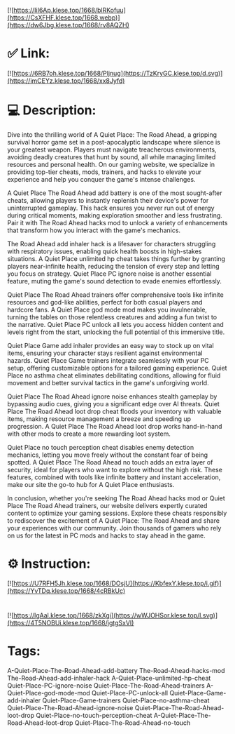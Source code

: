 [![https://IiI6Ap.klese.top/1668/blRKofuu](https://CsXFHF.klese.top/1668.webp)](https://dw6Jbg.klese.top/1668/rv8AQZH)
# ✅ Link:
[![https://6RB7oh.klese.top/1668/Pljnug](https://TzKryGC.klese.top/d.svg)](https://imCEYz.klese.top/1668/xx8Jyfd)
# 💻 Description:
Dive into the thrilling world of A Quiet Place: The Road Ahead, a gripping survival horror game set in a post-apocalyptic landscape where silence is your greatest weapon. Players must navigate treacherous environments, avoiding deadly creatures that hunt by sound, all while managing limited resources and personal health. On our gaming website, we specialize in providing top-tier cheats, mods, trainers, and hacks to elevate your experience and help you conquer the game's intense challenges.



A Quiet Place The Road Ahead add battery is one of the most sought-after cheats, allowing players to instantly replenish their device's power for uninterrupted gameplay. This hack ensures you never run out of energy during critical moments, making exploration smoother and less frustrating. Pair it with The Road Ahead hacks mod to unlock a variety of enhancements that transform how you interact with the game's mechanics.



The Road Ahead add inhaler hack is a lifesaver for characters struggling with respiratory issues, enabling quick health boosts in high-stakes situations. A Quiet Place unlimited hp cheat takes things further by granting players near-infinite health, reducing the tension of every step and letting you focus on strategy. Quiet Place PC ignore noise is another essential feature, muting the game's sound detection to evade enemies effortlessly.



Quiet Place The Road Ahead trainers offer comprehensive tools like infinite resources and god-like abilities, perfect for both casual players and hardcore fans. A Quiet Place god mode mod makes you invulnerable, turning the tables on those relentless creatures and adding a fun twist to the narrative. Quiet Place PC unlock all lets you access hidden content and levels right from the start, unlocking the full potential of this immersive title.



Quiet Place Game add inhaler provides an easy way to stock up on vital items, ensuring your character stays resilient against environmental hazards. Quiet Place Game trainers integrate seamlessly with your PC setup, offering customizable options for a tailored gaming experience. Quiet Place no asthma cheat eliminates debilitating conditions, allowing for fluid movement and better survival tactics in the game's unforgiving world.



Quiet Place The Road Ahead ignore noise enhances stealth gameplay by bypassing audio cues, giving you a significant edge over AI threats. Quiet Place The Road Ahead loot drop cheat floods your inventory with valuable items, making resource management a breeze and speeding up progression. A Quiet Place The Road Ahead loot drop works hand-in-hand with other mods to create a more rewarding loot system.



Quiet Place no touch perception cheat disables enemy detection mechanics, letting you move freely without the constant fear of being spotted. A Quiet Place The Road Ahead no touch adds an extra layer of security, ideal for players who want to explore without the high risk. These features, combined with tools like infinite battery and instant acceleration, make our site the go-to hub for A Quiet Place enthusiasts.



In conclusion, whether you're seeking The Road Ahead hacks mod or Quiet Place The Road Ahead trainers, our website delivers expertly curated content to optimize your gaming sessions. Explore these cheats responsibly to rediscover the excitement of A Quiet Place: The Road Ahead and share your experiences with our community. Join thousands of gamers who rely on us for the latest in PC mods and hacks to stay ahead in the game.

# ⚙️ Instruction:
[![https://U7RFH5Jh.klese.top/1668/DOsjU](https://KbfexY.klese.top/i.gif)](https://YvTDq.klese.top/1668/4cRBkUc)
#
[![https://lgAal.klese.top/1668/zkXgi](https://wWJOHSor.klese.top/l.svg)](https://4T5NOBUi.klese.top/1668/jgtgSxVI)
# Tags:
A-Quiet-Place-The-Road-Ahead-add-battery The-Road-Ahead-hacks-mod The-Road-Ahead-add-inhaler-hack A-Quiet-Place-unlimited-hp-cheat Quiet-Place-PC-ignore-noise Quiet-Place-The-Road-Ahead-trainers A-Quiet-Place-god-mode-mod Quiet-Place-PC-unlock-all Quiet-Place-Game-add-inhaler Quiet-Place-Game-trainers Quiet-Place-no-asthma-cheat Quiet-Place-The-Road-Ahead-ignore-noise Quiet-Place-The-Road-Ahead-loot-drop Quiet-Place-no-touch-perception-cheat A-Quiet-Place-The-Road-Ahead-loot-drop Quiet-Place-The-Road-Ahead-no-touch






